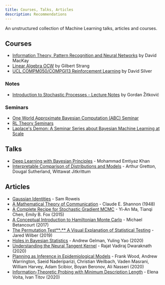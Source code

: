 ```yaml
---
title: Courses, Talks, Articles
description: Recommendations
---
```


An unstructured collection of Machine Learning talks, articles and courses.

## Courses

- [Information Theory, Pattern Recognition and Neural Networks](https://www.youtube.com/playlist?list=PLruBu5BI5n4aFpG32iMbdWoRVAA-Vcso6) by David MacKay
- [Linear Algebra OCW](https://ocw.mit.edu/courses/mathematics/18-06-linear-algebra-spring-2010/) by Gilbert Strang
- [UCL COMPM050/COMPGI13 Reinforcement Learning](https://www.davidsilver.uk/teaching/) by David Silver

### Notes

- [Introduction to Stochastic Processes - Lecture Notes](https://web.ma.utexas.edu/users/gordanz/notes/introduction_to_stochastic_processes.pdf) by Gordan Žitković

### Seminars

- [One World Approximate Bayesian Computation \(ABC\) Seminar](https://warwick.ac.uk/fac/sci/statistics/news/upcoming-seminars/abcworldseminar/)
- [RL Theory Seminars](https://sites.google.com/view/rltheoryseminars/home)
- [Laplace's Demon: A Seminar Series about Bayesian Machine Learning at Scale](https://sites.google.com/view/laplacesdemon/home)

## Talks

- [Deep Learning with Bayesian Principles](https://slideslive.com/38923183/deep-learning-with-bayesian-principles) - Mohammad Emtiyaz Khan
- [Interpretable Comparison of Distributions and Models](https://slideslive.com/38923184/interpretable-comparison-of-distributions-and-models) - Arthur Gretton, Dougal Sutherland, Wittawat Jitkrittum

## Articles

- [Gaussian Identities](https://cs.nyu.edu/~roweis/notes/gaussid.pdf) - Sam Roweis
- [A Mathematical Theory of Communication](http://people.math.harvard.edu/~ctm/home/text/others/shannon/entropy/entropy.pdf) - Claude E. Shannon \(1948\)
- [A Complete Recipe for Stochastic Gradient MCMC](https://arxiv.org/abs/1506.04696) - Yi-An Ma, Tianqi Chen, Emily B. Fox \(2015\)
- [A Conceptual Introduction to Hamiltonian Monte Carlo](https://arxiv.org/abs/1701.02434) - Michael Betancourt \(2017\)
- [The Permutation Test**:** A Visual Explanation of Statistical Testing](https://www.jwilber.me/permutationtest/) - Jared Wilber \(2019\)
- [Holes in Bayesian Statistics](http://www.stat.columbia.edu/~gelman/research/unpublished/bayes_holes_2.pdf) - Andrew Gelman, Yuling Yao \(2020\)
- [Understanding the Neural Tangent Kernel](https://rajatvd.github.io/NTK/) - Rajat Vadiraj Dwaraknath \(2020\)
- [Planning as Inference in Epidemiological Models](https://arxiv.org/abs/2003.13221) - Frank Wood, Andrew Warrington, Saeid Naderiparizi, Christian Weilbach, Vaden Masrani, William Harvey, Adam Scibior, Boyan Beronov, Ali Nasseri \(2020\)
- [Information-Theoretic Probing with Minimum Description Length](https://arxiv.org/abs/2003.12298) - Elena Voita, Ivan Titov \(2020\)

##
